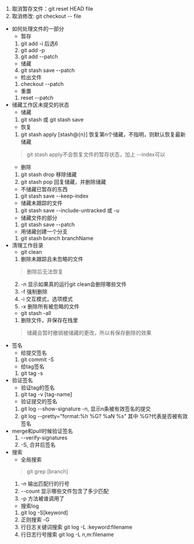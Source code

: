 1. 取消暂存文件：git reset HEAD file
2. 取消修改: git checkout -- file
- 如何处理文件的一部分
   - 暂存
    1. git add -i 后选6
    2. git add -p
    3. git add --patch
    - 储藏
    4. git stash save --patch
   - 检出文件
    1. checkout --patch
   - 重置
    1. reset --patch   
- 储藏工作区未提交的状态
    - 储藏
    1. git stash 或 git stash save
    - 恢复
    1. git stash apply [stash@{n}] 恢复第n个储藏，不指明，则默认恢复最新储藏
    > git stash apply不会恢复文件的暂存状态，加上 --index可以
    - 删除
    1. git stash drop 移除储藏
    2. git stash pop 回复储藏，并删除储藏
    - 不储藏已暂存的东西
    1. git stash save --keep-index
    - 储藏未跟踪的文件
    1. git stash save --include-untracked 或 -u
    - 储藏文件的部分
    1.  git stash save --patch
    - 用储藏创建一个分支
    1. git stash branch branchName
- 清理工作目录
    - git clean
    1. 删除未跟踪且未忽略的文件
    > 删除后无法恢复
    2. -n 显示如果真的运行git clean会删除哪些文件
    3. -f 强制删除
    4. -i 交互模式，选项模式
    5. -x 删除所有被忽略的文件
   - git stash -all
    1. 删除文件，并保存在栈里
    > 储藏会暂时撤销被储藏的更改，所以有保存删除的效果
- 签名
    - 给提交签名
    1. git commit -S
    - 给tag签名
    1. git tag -s
- 验证签名
    - 验证tag的签名
    1. git tag -v [tag-name]
    - 验证提交的签名
    1. git log --show-signature -n, 显示n条被有效签名的提交
    2. git log --pretty="format:%h %G? %aN %s" 其中 %G?代表是否被有效签名
- merge和pull时候验证签名
    1. --verify-signatures
    2. -S, 合并后签名
- 搜索
  - 全局搜索
   > git grep [branch]
   1. -n 输出匹配行的行号
   2. --count 显示哪些文件包含了多少匹配
   3. -p 方法被谁调用了
  -  搜索log
   1. git log -S[keyword]
   2. 正则搜索 -G
   3. 行日志关键词搜索 git log -L :keyword:filename
   4. 行日志行号搜索 git log -L n,m:filename
   

